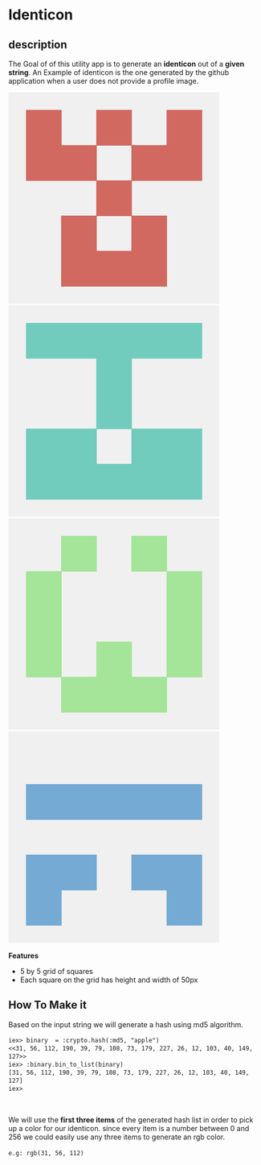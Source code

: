 # Identicon

## description

The Goal of of this utility app is to generate an **identicon** out of a **given string**. An Example of identicon is the one generated by the github application when a user does not provide a profile image.

![identicon1](assets/ide1.png)
![identicon2](assets/ide2.png)
![identicon3](assets/ide3.png)
![identicon3](assets/ide4.png)

**Features**

- 5 by 5 grid of squares
- Each square on the grid has height and width of 50px

## How To Make it

Based on the input string we will generate a hash using md5 algorithm.

```
iex> binary  = :crypto.hash(:md5, "apple")
<<31, 56, 112, 190, 39, 79, 108, 73, 179, 227, 26, 12, 103, 40, 149, 127>>
iex> :binary.bin_to_list(binary)          
[31, 56, 112, 190, 39, 79, 108, 73, 179, 227, 26, 12, 103, 40, 149, 127]
iex> 



```
We will use the __first three items__ of the generated hash list in order to pick up a color for our identicon. since every item is a number between 0 and 256 we could easily use any three items to generate an rgb color.

 `e.g: rgb(31, 56, 112)`
